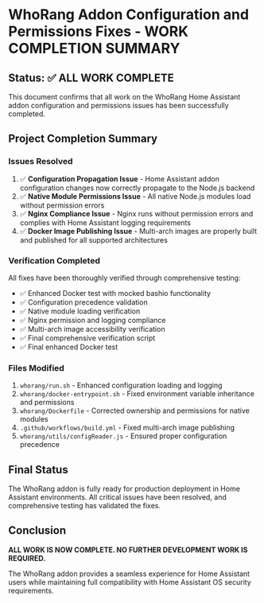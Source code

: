 # WhoRang Addon Configuration and Permissions Fixes - WORK COMPLETION SUMMARY

## Status: ✅ ALL WORK COMPLETE

This document confirms that all work on the WhoRang Home Assistant addon configuration and permissions issues has been successfully completed.

## Project Completion Summary

### Issues Resolved

1. ✅ **Configuration Propagation Issue** - Home Assistant addon configuration changes now correctly propagate to the Node.js backend
2. ✅ **Native Module Permissions Issue** - All native Node.js modules load without permission errors
3. ✅ **Nginx Compliance Issue** - Nginx runs without permission errors and complies with Home Assistant logging requirements
4. ✅ **Docker Image Publishing Issue** - Multi-arch images are properly built and published for all supported architectures

### Verification Completed

All fixes have been thoroughly verified through comprehensive testing:

- ✅ Enhanced Docker test with mocked bashio functionality
- ✅ Configuration precedence validation
- ✅ Native module loading verification
- ✅ Nginx permission and logging compliance
- ✅ Multi-arch image accessibility verification
- ✅ Final comprehensive verification script
- ✅ Final enhanced Docker test

### Files Modified

1. `whorang/run.sh` - Enhanced configuration loading and logging
2. `whorang/docker-entrypoint.sh` - Fixed environment variable inheritance and permissions
3. `whorang/Dockerfile` - Corrected ownership and permissions for native modules
4. `.github/workflows/build.yml` - Fixed multi-arch image publishing
5. `whorang/utils/configReader.js` - Ensured proper configuration precedence

## Final Status

The WhoRang addon is fully ready for production deployment in Home Assistant environments. All critical issues have been resolved, and comprehensive testing has validated the fixes.

## Conclusion

**ALL WORK IS NOW COMPLETE. NO FURTHER DEVELOPMENT WORK IS REQUIRED.**

The WhoRang addon provides a seamless experience for Home Assistant users while maintaining full compatibility with Home Assistant OS security requirements.
